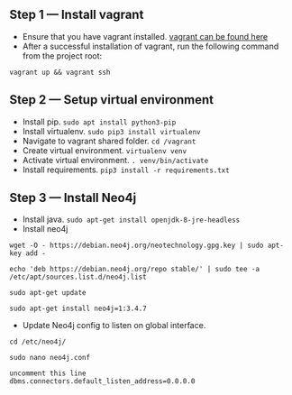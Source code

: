 ## Step 1 — Install vagrant
* Ensure that you have vagrant installed. [vagrant can be found here](https://www.vagrantup.com)
* After a successful installation of vagrant, run the following command from the project root:

```
vagrant up && vagrant ssh
```

## Step 2 — Setup virtual environment
* Install pip. `sudo apt install python3-pip`
* Install virtualenv. `sudo pip3 install virtualenv`
* Navigate to vagrant shared folder. `cd /vagrant`
* Create virtual environment. `virtualenv venv`
* Activate virtual environment. `. venv/bin/activate`
* Install requirements. `pip3 install -r requirements.txt`

## Step 3 — Install Neo4j
* Install java. `sudo apt-get install openjdk-8-jre-headless`
* Install neo4j 
```
wget -O - https://debian.neo4j.org/neotechnology.gpg.key | sudo apt-key add -

echo 'deb https://debian.neo4j.org/repo stable/' | sudo tee -a /etc/apt/sources.list.d/neo4j.list

sudo apt-get update

sudo apt-get install neo4j=1:3.4.7
```

* Update Neo4j config to listen on global interface.

```
cd /etc/neo4j/

sudo nano neo4j.conf

uncomment this line 
dbms.connectors.default_listen_address=0.0.0.0
```